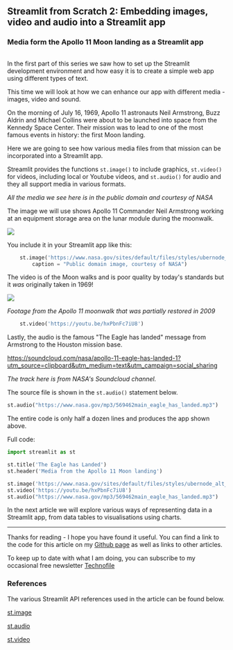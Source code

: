 ## Streamlit from Scratch 2: Embedding images, video and audio into a Streamlit app

### Media form the Apollo 11 Moon landing as a Streamlit app

![]()

In the first part of this series we saw how to set up the Streamlit development environment and how easy it is to create a simple web app using different types of text.

This time we will look at how we can enhance our app with different media - images, video and sound.

On the morning of July 16, 1969, Apollo 11 astronauts Neil Armstrong, Buzz Aldrin and Michael Collins were about to be launched into space from the Kennedy Space Center. Their mission was to lead to one of the most famous events in history: the first Moon landing.

Here we are going to see how various media files from that mission can be incorporated into a Streamlit app.

Streamlit provides the functions ``st.image()`` to include graphics, ``st.video()`` for videos, including local or Youtube videos, and ``st.audio()`` for audio and they all support media in various formats.

_All the media we see here is in the public domain and courtesy of NASA_

The image we will use shows Apollo 11 Commander Neil Armstrong working at an equipment storage area on the lunar module during the moonwalk.

![](https://www.nasa.gov/sites/default/files/styles/ubernode_alt_horiz/public/images/464487main_AS11-40-5886_full.jpg)



You include it in your Streamlit app like this:
```` Python
    st.image('https://www.nasa.gov/sites/default/files/styles/ubernode_alt_horiz/public/images/464487main_AS11-40-5886_full.jpg',
        caption = "Public domain image, courtesy of NASA")

````

The video is of the Moon walks and is poor quality by today's standards but it _was_ originally taken in 1969!

![](https://youtu.be/sw_zDsAeqrI)

_Footage from the Apollo 11 moonwalk that was partially restored in 2009_

```` Python
    st.video('https://youtu.be/hxPbnFc7iU8')
````

Lastly, the audio is the famous "The Eagle has landed" message from Armstrong to the Houston mission base.

https://soundcloud.com/nasa/apollo-11-eagle-has-landed-1?utm_source=clipboard&utm_medium=text&utm_campaign=social_sharing

_The track here is from NASA's Soundcloud channel._

The source file is shown in the ``st.audio()`` statement below.

```` Python
st.audio("https://www.nasa.gov/mp3/569462main_eagle_has_landed.mp3")
````

The entire code is only half a dozen lines and produces the app shown above.

Full code:

```` Python
import streamlit as st

st.title('The Eagle has Landed')
st.header('Media from the Apollo 11 Moon landing')

st.image('https://www.nasa.gov/sites/default/files/styles/ubernode_alt_horiz/public/images/464487main_AS11-40-5886_full.jpg')
st.video('https://youtu.be/hxPbnFc7iU8')
st.audio("https://www.nasa.gov/mp3/569462main_eagle_has_landed.mp3")
````

In the next article we will explore various ways of representing data in a Streamlit app, from data tables to visualisations using charts.

--- 

Thanks for reading - I hope you have found it useful. You can find a link to the code for this article on my [Github page](alanjones2.github.io) as well as links to other articles.

To keep up to date with what I am doing, you can subscribe to my occasional free newsletter [Technofile](technofile.substack.com)


### References

The various Streamlit API references used in the article can be found below.

[st.image](https://docs.streamlit.io/library/api-reference/media/st.image)

[st.audio](https://docs.streamlit.io/library/api-reference/media/st.audio)

[st.video](https://docs.streamlit.io/library/api-reference/media/st.video)
